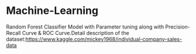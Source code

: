 # Machine-Learning
Random Forest Classifier Model with Parameter tuning along with Precision-Recall Curve & ROC Curve.Detail description of the dataset:https://www.kaggle.com/mickey1968/individual-company-sales-data

